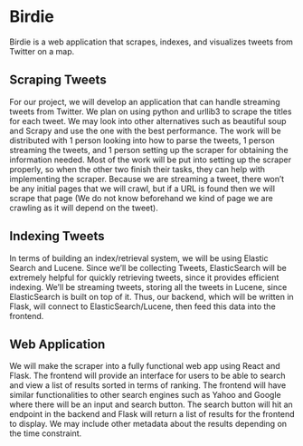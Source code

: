 # Birdie
Birdie is a web application that scrapes, indexes, and visualizes tweets from Twitter on a map.

## Scraping Tweets
For our project, we will develop an application that can handle streaming tweets from Twitter. We plan on using python and urllib3 to scrape the titles for each tweet. We may look into other alternatives such as beautiful soup and Scrapy and use the one with the best performance. The work will be distributed with 1 person looking into how to parse the tweets, 1 person streaming the tweets, and 1 person setting up the scraper for obtaining the information needed. Most of the work will be put into setting up the scraper properly, so when the other two finish their tasks, they can help with implementing the scraper. Because we are streaming a tweet, there won’t be any initial pages that we will crawl, but if a URL is found then we will scrape that page (We do not know beforehand we kind of page we are crawling as it will depend on the tweet).

## Indexing Tweets
In terms of building an index/retrieval system, we will be using Elastic Search and Lucene. Since we’ll be collecting Tweets, ElasticSearch will be extremely helpful for quickly retrieving tweets, since it provides efficient indexing. We’ll be streaming tweets, storing all the tweets in Lucene, since ElasticSearch is built on top of it. Thus, our backend, which will be written in Flask, will connect to ElasticSearch/Lucene, then feed this data into the frontend.

## Web Application
We will make the scraper into a fully functional web app using React and Flask. The frontend will provide an interface for users to be able to search and view a list of results sorted in terms of ranking. The frontend will have similar functionalities to other search engines such as Yahoo and Google where there will be an input and search button. The search button will hit an endpoint in the backend and Flask will return a list of results for the frontend to display. We may include other metadata about the results depending on the time constraint.